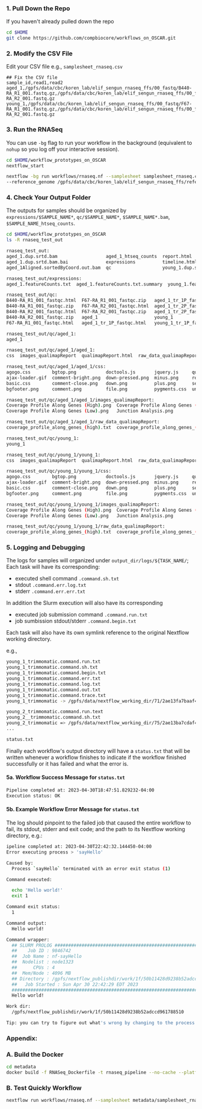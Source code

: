 ### 1. Pull Down the Repo

If you haven't already pulled down the repo

```bash 
cd $HOME
git clone https://github.com/compbiocore/workflows_on_OSCAR.git
```

### 2. Modify the CSV File

Edit your CSV file e.g., `samplesheet_rnaseq.csv`

```commandline
## Fix the CSV file
sample_id,read1,read2
aged_1,/gpfs/data/cbc/koren_lab/elif_sengun_rnaseq_ffs/00_fastq/B440-RA_R1_001.fastq.gz,/gpfs/data/cbc/koren_lab/elif_sengun_rnaseq_ffs/00_fastq/B440-RA_R2_001.fastq.gz
young_1,/gpfs/data/cbc/koren_lab/elif_sengun_rnaseq_ffs/00_fastq/F67-RA_R1_001.fastq.gz,/gpfs/data/cbc/koren_lab/elif_sengun_rnaseq_ffs/00_fastq/F67-RA_R2_001.fastq.gz
```

### 3. Run the RNASeq

You can use `-bg` flag to run your workflow in the background (equivalent to `nohup` so you log off your interactive session).

```bash
cd $HOME/workflow_prototypes_on_OSCAR
nextflow_start

nextflow -bg run workflows/rnaseq.nf --samplesheet samplesheet_rnaseq.csv --out_dir rnaseq_test_out \
--reference_genome /gpfs/data/cbc/koren_lab/elif_sengun_rnaseq_ffs/references/Oryctolagus_cuniculus.OryCun2.0_star_idx --gtf /gpfs/data/cbc/koren_lab/elif_sengun_rnaseq_ffs/references/Oryctolagus_cuniculus.OryCun2.0.108.gtf
```

### 4. Check Your Output Folder

The outputs for samples should be organized by `expressions/$SAMPLE_NAME*`, `qc/$SAMPLE_NAME*`, `$SAMPLE_NAME*.bam`, `$SAMPLE_NAME_htseq_counts`.

```bash
cd $HOME/workflow_prototypes_on_OSCAR
ls -R rnaseq_test_out

rnaseq_test_out:
aged_1.dup.srtd.bam                  aged_1_htseq_counts  report.html           young_1.dup.srtd.bam.bai
aged_1.dup.srtd.bam.bai              expressions          timeline.html         young_1Aligned.sortedByCoord.out.bam
aged_1Aligned.sortedByCoord.out.bam  qc                   young_1.dup.srtd.bam  young_1_htseq_counts

rnaseq_test_out/expressions:
aged_1.featureCounts.txt  aged_1.featureCounts.txt.summary  young_1.featureCounts.txt  young_1.featureCounts.txt.summary

rnaseq_test_out/qc:
B440-RA_R1_001_fastqc.html  F67-RA_R1_001_fastqc.zip   aged_1_tr_1P_fastqc.zip    young_1_tr_1P_fastqc.zip
B440-RA_R1_001_fastqc.zip   F67-RA_R2_001_fastqc.html  aged_1_tr_2P_fastqc.html   young_1_tr_2P_fastqc.html
B440-RA_R2_001_fastqc.html  F67-RA_R2_001_fastqc.zip   aged_1_tr_2P_fastqc.zip    young_1_tr_2P_fastqc.zip
B440-RA_R2_001_fastqc.zip   aged_1                     young_1
F67-RA_R1_001_fastqc.html   aged_1_tr_1P_fastqc.html   young_1_tr_1P_fastqc.html

rnaseq_test_out/qc/aged_1:
aged_1

rnaseq_test_out/qc/aged_1/aged_1:
css  images_qualimapReport  qualimapReport.html  raw_data_qualimapReport  rnaseq_qc_results.txt

rnaseq_test_out/qc/aged_1/aged_1/css:
agogo.css        bgtop.png           doctools.js       jquery.js     qualimap_logo_small.png  up-pressed.png
ajax-loader.gif  comment-bright.png  down-pressed.png  minus.png     report.css               up.png
basic.css        comment-close.png   down.png          plus.png      searchtools.js           websupport.js
bgfooter.png     comment.png         file.png          pygments.css  underscore.js

rnaseq_test_out/qc/aged_1/aged_1/images_qualimapReport:
Coverage Profile Along Genes (High).png  Coverage Profile Along Genes (Total).png  Reads Genomic Origin.png
Coverage Profile Along Genes (Low).png   Junction Analysis.png                     Transcript coverage histogram.png

rnaseq_test_out/qc/aged_1/aged_1/raw_data_qualimapReport:
coverage_profile_along_genes_(high).txt  coverage_profile_along_genes_(low).txt  coverage_profile_along_genes_(total).txt

rnaseq_test_out/qc/young_1:
young_1

rnaseq_test_out/qc/young_1/young_1:
css  images_qualimapReport  qualimapReport.html  raw_data_qualimapReport  rnaseq_qc_results.txt

rnaseq_test_out/qc/young_1/young_1/css:
agogo.css        bgtop.png           doctools.js       jquery.js     qualimap_logo_small.png  up-pressed.png
ajax-loader.gif  comment-bright.png  down-pressed.png  minus.png     report.css               up.png
basic.css        comment-close.png   down.png          plus.png      searchtools.js           websupport.js
bgfooter.png     comment.png         file.png          pygments.css  underscore.js

rnaseq_test_out/qc/young_1/young_1/images_qualimapReport:
Coverage Profile Along Genes (High).png  Coverage Profile Along Genes (Total).png  Reads Genomic Origin.png
Coverage Profile Along Genes (Low).png   Junction Analysis.png                     Transcript coverage histogram.png

rnaseq_test_out/qc/young_1/young_1/raw_data_qualimapReport:
coverage_profile_along_genes_(high).txt  coverage_profile_along_genes_(low).txt  coverage_profile_along_genes_(total).txt
```

### 5. Logging and Debugging

The logs for samples will organized under `output_dir/logs/${TASK_NAME/`;
Each task will have its corresponding:
 - executed shell command `.command.sh.txt`
 - stdout `.command.err.log.txt`
 - stderr `.command.err.err.txt`

In addition the Slurm execution will also have its corresponding 
 - executed job submission command `.command.run.txt`
 - job sumbission stdout/stderr `.command.begin.txt`

Each task will also have its own symlink reference to the original Nextflow working directory.

e.g., 

```bash
young_1_trimmomatic.command.run.txt
young_1_trimmomatic.command.sh.txt
young_1_trimmomatic.command.begin.txt
young_1_trimmomatic.command.err.txt
young_1_trimmomatic.command.log.txt
young_1_trimmomatic.command.out.txt
young_1_trimmomatic.command.trace.txt
young_1_trimmomatic -> /gpfs/data/nextflow_working_dir/71/2ae13fa7baaf4276107c2b07f3a255 #nextflow working directory symlink

young_2_trimmomatic.command.run.text
young_2__trimmomatic.command.sh.txt
young_2_trimmomatic => /gpfs/data/nextflow_working_dir/75/2ae13ba7cdaf42r6101c3e07f4d289 #nextflow working directory symlink
...

status.txt
```

Finally each workflow's output directory will have a `status.txt` that will be written whenever a workflow finishes to indicate if the workflow finished successfully or it has failed and what the error is. 

#### 5a. Workflow Success Message for `status.txt`

```bash
Pipeline completed at: 2023-04-30T18:47:51.829232-04:00
Execution status: OK
```

#### 5b. Example Workflow Error Message for `status.txt`

The log should pinpoint to the failed job that caused the entire workflow to fail, its stdout, stderr and exit code; and the path to its Nextflow working directory, e.g.:
```bash
ipeline completed at: 2023-04-30T22:42:32.144450-04:00
Error executing process > 'sayHello'

Caused by:
  Process `sayHello` terminated with an error exit status (1)

Command executed:

  echo 'Hello world!'
  exit 1

Command exit status:
  1

Command output:
  Hello world!

Command wrapper:
  ## SLURM PROLOG ###############################################################
  ##    Job ID : 9846742
  ##  Job Name : nf-sayHello
  ##  Nodelist : node1323
  ##      CPUs : 4
  ##  Mem/Node : 4096 MB
  ## Directory : /gpfs/nextflow_publishdir/work/1f/50b11428d9238b52adccd961788510
  ##   Job Started : Sun Apr 30 22:42:29 EDT 2023
  ###############################################################################
  Hello world!

Work dir:
  /gpfs/nextflow_publishdir/work/1f/50b11428d9238b52adccd961788510

Tip: you can try to figure out what's wrong by changing to the process work dir and showing the script file named `.command.sh`
```

### Appendix:

### A. Build the Docker
```bash
cd metadata
docker build -f RNASeq_Dockerfile -t rnaseq_pipeline --no-cache --platform linux/amd64 .
```

### B. Test Quickly Workflow
```bash
nextflow run workflows/rnaseq.nf --samplesheet metadata/samplesheet_rnaseq_short.csv --out_dir rnaseq_test_out --reference_genome /gpfs/data/cbc/koren_lab/elif_sengun_rnaseq_ffs/references/Oryctolagus_cuniculus.OryCun2.0_star_idx --gtf /gpfs/data/cbc/koren_lab/elif_sengun_rnaseq_ffs/references/Oryctolagus_cuniculus.OryCun2.0.108.gtf
```